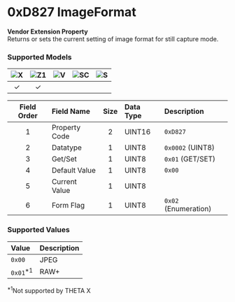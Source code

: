# 0xD827 ImageFormat

**Vendor Extension Property**  
Returns or sets the current setting of image format for still capture mode.  

### Supported Models
| ![X](https://img.shields.io/badge/X-purple) | ![Z1](https://img.shields.io/badge/Z1-blue) | ![V](https://img.shields.io/badge/V-green) | ![SC](https://img.shields.io/badge/SC-orange) | ![S](https://img.shields.io/badge/S-red) |
|:-:|:-:|:-:|:-:|:-:|
| ✓ | ✓ |   |   |   |

| Field Order | Field Name | Size | Data Type | Description |
|:-:|:--|:-:|:--|:--|
| 1 | Property Code | 2 | UINT16 | `0xD827` |
| 2 | Datatype | 1 | UINT8 | `0x0002` (UINT8) |
| 3 | Get/Set | 1 | UINT8 | `0x01` (GET/SET) |
| 4 | Default Value | 1 | UINT8 | `0x00` |
| 5 | Current Value | 1 | UINT8 ||
| 6 | Form Flag | 1 | UINT8 | `0x02` (Enumeration) |

### Supported Values

| Value | Description |
|:--|:--|
| `0x00` | JPEG |
| `0x01`<sup>\*1</sup> | RAW+ |

<sup>\*1</sup>Not supported by THETA X
